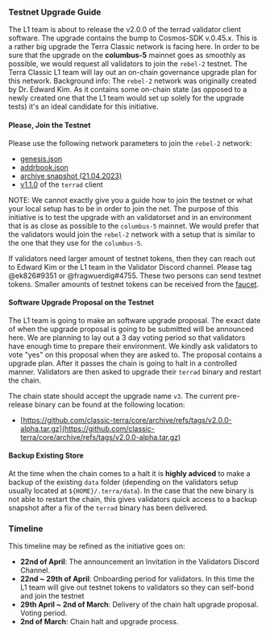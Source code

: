 
### Testnet Upgrade Guide

The L1 team is about to release the v2.0.0 of the terrad validator client software. The upgrade contains the bump to Cosmos-SDK v.0.45.x. This is a rather big upgrade the Terra Classic network is facing here. In order to be sure that the upgrade on the **columbus-5** mainnet goes as smoothly as possible, we would request all validators to join the `rebel-2` testnet. The Terra Classic L1 team will lay out an on-chain governance upgrade plan for this network. Background info: The `rebel-2` network was originally created by Dr. Edward Kim. As it contains some on-chain state (as opposed to a newly created one that the L1 team would set up solely for the upgrade tests) it's an ideal candidate for this initiative.

#### Please, Join the Testnet

Please use the following network parameters to join the `rebel-2` network:

- [genesis.json](https://network-rebel-2.s3.amazonaws.com/rebel-2/genesis.json)
- [addrbook.json](https://network-rebel-2.s3.amazonaws.com/rebel-2/addrbook.json)
- [archive snapshot (21.04.2023)](https://network-rebel-2.s3.amazonaws.com/rebel-2/archive-snapshot-21-04-2023.tar)
- [v1.1.0](https://github.com/classic-terra/core/archive/refs/tags/v1.1.0.tar.gz) of the `terrad` client

NOTE: We cannot exactly give you a guide how to join the testnet or what your local setup has to be in order to join the net. The purpose of this initiative is to test the upgrade with an validatorset and in an environment that is as close as possible to the `columbus-5` mainnet. We would prefer that the validators would join the `rebel-2` network with a setup that is similar to the one that they use for the `columbus-5`.

If validators need larger amount of testnet tokens, then they can reach out to Edward Kim or the L1 team in the Validator Discord channel. Please tag @ek826#9351 or @fragwuerdig#4755. These two persons can send testnet tokens. Smaller amounts of testnet tokens can be received from the [faucet](https://faucet.terrac.dev/).

#### Software Upgrade Proposal on the Testnet

The L1 team is going to make an software upgrade proposal. The exact date of when the upgrade proposal is going to be submitted will be announced here. We are planning to lay out a 3 day voting period so that validators have enough time to prepare their environment. We kindly ask validators to vote "yes" on this proposal when they are asked to. The proposal contains a upgrade plan. After it passes the chain is going to halt in a controlled manner. Validators are then asked to upgrade their `terrad` binary and restart the chain.

The chain state should accept the upgrade name `v3`. The current pre-release binary can be found at the following location:

- [https://github.com/classic-terra/core/archive/refs/tags/v2.0.0-alpha.tar.gz](https://github.com/classic-terra/core/archive/refs/tags/v2.0.0-alpha.tar.gz)

#### Backup Existing Store

At the time when the chain comes to a halt it is **highly adviced** to make a backup of the existing `data` folder (depending on the validators setup usually located at `${HOME}/.terra/data`). In the case that the new binary is not able to restart the chain, this gives validators quick access to a backup snapshot after a fix of the `terrad` binary has been delivered.

### Timeline

This timeline may be refined as the initiative goes on:

- **22nd of April**: The announcement an Invitation in the Validators Discord Channel.
- **22nd ~ 29th of April**: Onboarding period for validators. In this time the L1 team will give out testnet tokens to validators so they can self-bond and join the testnet
- **29th April ~ 2nd of March**: Delivery of the chain halt upgrade proposal. Voting period.
- **2nd of March**: Chain halt and upgrade process.
